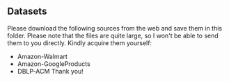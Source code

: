 ## Datasets

Please download the following sources from the web and save them in this folder. Please note that the files are quite large, so I won't be able to send them to you directly. Kindly acquire them yourself:

- Amazon-Walmart
- Amazon-GoogleProducts
- DBLP-ACM
Thank you!

